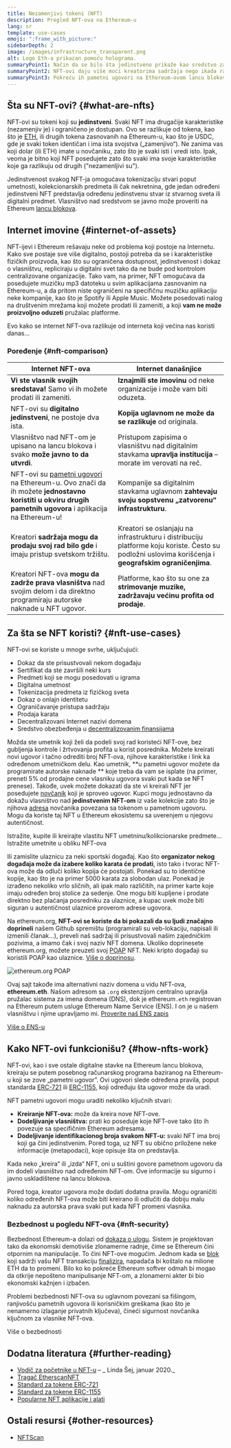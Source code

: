 ```yaml
---
title: Nezamenjivi tokeni (NFT)
description: Pregled NFT-ova na Ethereum-u
lang: sr
template: use-cases
emoji: ":frame_with_picture:"
sidebarDepth: 2
image: /images/infrastructure_transparent.png
alt: Logo Eth-a prikazan pomoću holograma.
summaryPoint1: Način da se bilo šta jedinstveno prikaže kao sredstvo zasnovano na Ethereum-u.
summaryPoint2: NFT-ovi daju više moći kreatorima sadržaja nego ikada ranije.
summaryPoint3: Pokreću ih pametni ugovori na Ethereum-ovom lancu blokova.
---
```


## Šta su NFT-ovi? {#what-are-nfts}

NFT-ovi su tokeni koji su **jedinstveni**. Svaki NFT ima drugačije karakteristike (nezamenjiv je) i ograničeno je dostupan. Ovo se razlikuje od tokena, kao što je [ETH](/glossary/#ether), ili drugih tokena zasnovanih na Ethereum-u, kao što je USDC, gde je svaki token identičan i ima ista svojstva („zamenjivo“). Ne zanima vas koji dolar (ili ETH) imate u novčaniku, zato što je svaki isti i vredi isto. Ipak, veoma je bitno koji NFT posedujete zato što svaki ima svoje karakteristike koje ga razlikuju od drugih ("nezamenljivi su").

Jedinstvenost svakog NFT-ja omogućava tokenizaciju stvari poput umetnosti, kolekcionarskih predmeta ili čak nekretnina, gde jedan određeni jedinstveni NFT predstavlja određenu jedinstvenu stvar iz stvarnog sveta ili digitalni predmet. Vlasništvo nad sredstvom se javno može proveriti na Ethereum [lancu blokova](/glossary/#blockchain).

<YouTube id="Xdkkux6OxfM" />

## Internet imovine {#internet-of-assets}

NFT-ijevi i Ethereum rešavaju neke od problema koji postoje na Internetu. Kako sve postaje sve više digitalno, postoji potreba da se i karakteristike fizičkih proizvoda, kao što su ograničena dostupnost, jedinstvenost i dokaz o vlasništvu, repliciraju u digitalni svet tako da ne bude pod kontrolom centralizovane organizacije. Tako vam, na primer, NFT omogućava da posedujete muzičku mp3 datoteku u svim aplikacijama zasnovanim na Ethereum-u, a da pritom niste ograničeni na specifičnu muzičku aplikaciju neke kompanije, kao što je Spotify ili Apple Music. Možete posedovati nalog na društvenim mrežama koji možete prodati ili zameniti, a koji **vam ne može proizvoljno oduzeti** pružalac platforme.

Evo kako se internet NFT-ova razlikuje od interneta koji većina nas koristi danas...

### Poređenje {#nft-comparison}

| Internet NFT-ova                                                                                                                                                                     | Internet današnjice                                                                                                                                   |
| ------------------------------------------------------------------------------------------------------------------------------------------------------------------------------------ | ----------------------------------------------------------------------------------------------------------------------------------------------------- |
| **Vi ste vlasnik svojih sredstava!** Samo vi ih možete prodati ili zameniti.                                                                                                         | **Iznajmili ste imovinu** od neke organizacije i može vam biti oduzeta.                                                                               |
| NFT-ovi su **digitalno jedinstveni**, ne postoje dva ista.                                                                                                                           | **Kopija uglavnom ne može da se razlikuje** od originala.                                                                                             |
| Vlasništvo nad NFT-om je upisano na lancu blokova i svako **može javno to da utvrdi**.                                                                                               | Pristupom zapisima o vlasništvu nad digitalnim stavkama **upravlja institucija** – morate im verovati na reč.                                         |
| NFT-ovi su [pametni ugovori](/glossary/#smart-contract) na Ethereum-u. Ovo znači da ih možete **jednostavno koristiti u okviru drugih pametnih ugovora** i aplikacija na Ethereum-u! | Kompanije sa digitalnim stavkama uglavnom **zahtevaju svoju sopstvenu „zatvorenu“ infrastrukturu**.                                                   |
| Kreatori **sadržaja mogu da prodaju svoj rad bilo gde** i imaju pristup svetskom tržištu.                                                                                            | Kreatori se oslanjaju na infrastrukturu i distribuciju platforme koju koriste. Često su podložni uslovima korišćenja i **geografskim ograničenjima**. |
| Kreatori NFT-ova **mogu da zadrže prava vlasništva** nad svojim delom i da direktno programiraju autorske naknade u NFT ugovor.                                                      | Platforme, kao što su one za **strimovanje muzike, zadržavaju većinu profita od prodaje**.                                                            |

## Za šta se NFT koristi? {#nft-use-cases}

NFT-ovi se koriste u mnoge svrhe, uključujući:

- Dokaz da ste prisustvovali nekom događaju
- Sertifikat da ste završili neki kurs
- Predmeti koji se mogu posedovati u igrama
- Digitalna umetnost
- Tokenizacija predmeta iz fizičkog sveta
- Dokaz o onlajn identitetu
- Ograničavanje pristupa sadržaju
- Prodaja karata
- Decentralizovani Internet nazivi domena
- Sredstvo obezbeđenja u [decentralizovanim finansijama](/glossary/#defi)

Možda ste umetnik koji želi da podeli svoj rad koristeći NFT-ove, bez gubljenja kontrole i žrtvovanja profita u korist posrednika. Možete kreirati novi ugovor i tačno odrediti broj NFT-ova, njihove karakteristike i link ka određenom umetničkom delu. Kao umetnik, **u pametni ugovor možete da programirate autorske naknade ** koje treba da vam se isplate (na primer, preneti 5% od prodajne cene vlasniku ugovora svaki put kada se NFT prenese). Takođe, uvek možete dokazati da ste vi kreirali NFT jer posedujete [novčanik](/glossary/#wallet) koji je sproveo ugovor. Kupci mogu jednostavno da dokažu vlasništvo nad **jedinstvenim NFT-om** iz vaše kolekcije zato što je njihova [adresa](/glossary/#address) novčanika povezana sa tokenom u pametnom ugovoru. Mogu da koriste taj NFT u Ethereum ekosistemu sa uverenjem u njegovu autentičnost.

<Alert variant="update" className="mt-8">
<Emoji text=":eyes:" className="text-4xl"/>
<AlertContent className="justify-between flex-row items-center">
  <div>Istražite, kupite ili kreirajte vlastitu NFT umetninu/kolikcionarske predmete...</div>
  <ButtonLink href="/dapps/?category=collectibles#explore">
    Istražite umetnite u obliku NFT-ova
  </ButtonLink>
</AlertContent>
</Alert>

Ili zamislite ulaznicu za neki sportski događaj. Kao što **organizator nekog događaja može da izabere koliko karata će prodati**, isto tako i tvorac NFT-ova može da odluči koliko kopija će postojati. Ponekad su to identične kopije, kao što je na primer 5000 karata za slobodan ulaz. Ponekad je izrađeno nekoliko vrlo sličnih, ali ipak malo različitih, na primer karte koje imaju određen broj stolice za sedenje. One mogu biti kupljene i prodate direktno bez plaćanja posredniku za ulaznice, a kupac uvek može biti siguran u autentičnost ulaznice proverom adrese ugovora.

Na ethereum.org, **NFT-ovi se koriste da bi pokazali da su ljudi značajno doprineli** našem Github spremištu (programirali su veb-lokaciju, napisali ili izmenili članak...), preveli naš sadržaj ili prisustvovali našim zajedničkim pozivima, a imamo čak i svoj naziv NFT domena. Ukoliko doprinesete ethereum.org, možete preuzeti svoj [POAP](/glossary/#poap) NFT. Neki kripto događaji su koristili POAP kao ulaznice. [Više o doprinosu](/contributing/#poap).

![ethereum.org POAP](./poap.png)

Ovaj sajt takođe ima alternativni naziv domena u vidu NFT-ova, **ethereum.eth**. Našom adresom sa `.org` ekstenzijom centralno upravlja pružalac sistema za imena domena (DNS), dok je ethereum`.eth` registrovan na Ethereum putem usluge Ethereum Name Service (ENS). I on je u našem vlasništvu i njime upravljamo mi. [Proverite naš ENS zapis](https://app.ens.domains/name/ethereum.eth)

[Više o ENS-u](https://app.ens.domains)

<Divider />

## Kako NFT-ovi funkcionišu? {#how-nfts-work}

NFT-ovi, kao i sve ostale digitalne stavke na Ethereum lancu blokova, kreiraju se putem posebnog računarskog programa baziranog na Ethereum-u koji se zove „pametni ugovor”. Ovi ugovori slede određena pravila, poput standarda [ERC-721](/glossary/#erc-721) ili [ERC-1155](/glossary/#erc-1155), koji određuju šta ugovor može da uradi.

NFT pametni ugovori mogu uraditi nekoliko ključnih stvari:

- **Kreiranje NFT-ova:** može da kreira nove NFT-ove.
- **Dodeljivanje vlasništva:** prati ko poseduje koje NFT-ove tako što ih povezuje sa specifičnim Ethereum adresama.
- **Dodeljivanje identifikacionog broja svakom NFT-u:** svaki NFT ima broj koji ga čini jedinstvenim. Pored toga, uz NFT su obično priložene neke informacije (metapodaci), koje opisuje šta on predstavlja.

Kada neko „kreira“ ili „izda“ NFT, oni u suštini govore pametnom ugovoru da im dodeli vlasništvo nad određenim NFT-om. Ove informacije su sigurno i javno uskladištene na lancu blokova.

Pored toga, kreator ugovora može dodati dodatna pravila. Mogu ograničiti koliko određenih NFT-ova može biti kreirano ili odlučiti da dobiju malu naknadu za autorska prava svaki put kada NFT promeni vlasnika.

### Bezbednost u pogledu NFT-ova {#nft-security}

Bezbednost Ethereum-a dolazi od [dokaza o ulogu](/glossary/#pos). Sistem je projektovan tako da ekonomski demotiviše zlonamerne radnje, čime se Ethereum čini otpornim na manipulacije. To čini NFT-ove mogućim. Jednom kada se [blok](/glossary/#block) koji sadrži vašu NFT transakciju [finalizira](/glossary/#finality), napadača bi koštalo na milione ETH da to promeni. Bilo ko ko pokreće Ethereum softver odmah bi mogao da otkrije nepošteno manipulisanje NFT-om, a zlonamerni akter bi bio ekonomski kažnjen i izbačen.

Problemi bezbednosti NFT-ova su uglavnom povezani sa fišingom, ranjivošću pametnih ugovora ili korisničkim greškama (kao što je nenamerno izlaganje privatnih ključeva), čineći sigurnost novčanika ključnom za vlasnike NFT-ova.

<ButtonLink href="/security/">
  Više o bezbednosti
</ButtonLink>

## Dodatna literatura {#further-reading}

- [Vodič za početnike u NFT-u](https://linda.mirror.xyz/df649d61efb92c910464a4e74ae213c4cab150b9cbcc4b7fb6090fc77881a95d) – _ Linda Šej, januar 2020._
- [Tragač EtherscanNFT](https://etherscan.io/nft-top-contracts)
- [Standard za tokene ERC-721](/developers/docs/standards/tokens/erc-721/)
- [Standard za tokene ERC-1155](/developers/docs/standards/tokens/erc-1155/)
- [Popularne NFT aplikacije i alati](https://www.ethereum-ecosystem.com/blockchains/ethereum/nfts)

## Ostali resursi {#other-resources}

- [NFTScan](https://nftscan.com/)

<Divider />

<QuizWidget quizKey="nfts" />
